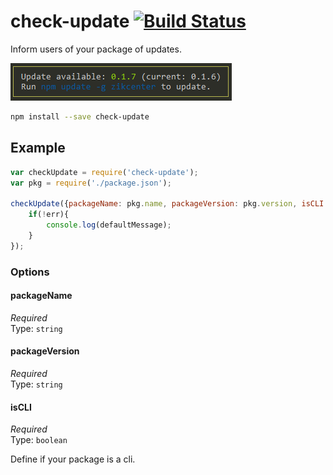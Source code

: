 # check-update [![Build Status](https://travis-ci.org/cedced19/check-update.svg?branch=master)](https://travis-ci.org/cedced19/check-update)

Inform users of your package of updates.

![](https://raw.githubusercontent.com/cedced19/check-update/master/demo.png)

```bash
npm install --save check-update
```

## Example

```js
var checkUpdate = require('check-update');
var pkg = require('./package.json');

checkUpdate({packageName: pkg.name, packageVersion: pkg.version, isCLI: true}, function(err, latestVersion, defaultMessage){
    if(!err){
        console.log(defaultMessage);
    }
});
```

### Options

#### packageName

*Required*  
Type: `string`

#### packageVersion

*Required*  
Type: `string`

#### isCLI

*Required*  
Type: `boolean`  

Define if your package is a cli.
